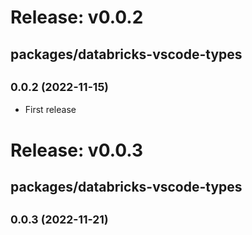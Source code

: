 # Release: v0.0.2

## packages/databricks-vscode-types

## <small>0.0.2 (2022-11-15)</small>

-   First release

# Release: v0.0.3

## packages/databricks-vscode-types

## <small>0.0.3 (2022-11-21)</small>
